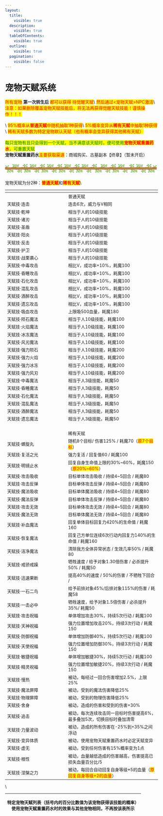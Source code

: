 ```yaml
---
layout:
  title:
    visible: true
  description:
    visible: true
  tableOfContents:
    visible: true
  outline:
    visible: true
  pagination:
    visible: false
---
```


# 宠物天赋系统

<mark style="color:red;">所有宠物</mark> **第一次转生后** <mark style="color:red;">都可以获得 待觉醒天赋</mark>\ <mark style="color:red;">然后通过<宠物天赋>NPC激活</mark>\ <mark style="color:red;">注意：如果删除覆盖宠物天赋技能后，将无法再获得觉醒天赋技能！谨慎操作！！！</mark>\
\
\ <mark style="color:red;">95%概率从</mark><mark style="color:red;">**普通天赋**</mark><mark style="color:red;">中随机抽取1种获得</mark>\ <mark style="color:red;">5%概率变异从</mark><mark style="color:red;">**稀有天赋**</mark><mark style="color:red;">中抽取1种获得</mark>\ <mark style="color:red;">稀有天赋多数为特定宠物默认天赋（也有概率会变异获得其他稀有天赋）</mark>\
\
<mark style="color:green;">每只宠物有且只会得到一个天赋，当不满意该天赋时，便可使用</mark><mark style="color:red;">**宠物天赋重置药水**</mark><mark style="color:green;">，可重置天赋</mark>\
**宠物天赋重置药水**<mark style="color:red;">主要获取渠道</mark>：商城购买、古墓副本【终章】（暂未开启）\
\
![](../../.gitbook/assets/4.gif)\
\
宠物天赋为分2种：<mark style="color:red;">**普通天赋**</mark>和<mark style="color:red;">**稀有天赋**</mark>\


<table data-header-hidden><thead><tr><th width="187"></th><th></th></tr></thead><tbody><tr><td></td><td>                                                              普通天赋</td></tr><tr><td>天赋技·连击</td><td>连击6次，威力与Ⅴ相同</td></tr><tr><td>天赋技·乾坤</td><td>相当于人的10级技能</td></tr><tr><td>天赋技·诸刃</td><td>相当于人的10级技能</td></tr><tr><td>天赋技·圣盾</td><td>相当于人的10级技能</td></tr><tr><td>天赋技·阳炎</td><td>相当于人的10级技能</td></tr><tr><td>天赋技·反击</td><td>相当于人的10级技能</td></tr><tr><td>天赋技·护卫</td><td>相当于人的10级技能</td></tr><tr><td>天赋技·战栗袭心</td><td>相当于人的10级技能</td></tr><tr><td>天赋技·中毒攻击</td><td>相比V，成功率+10%，耗魔100</td></tr><tr><td>天赋技·昏睡攻击</td><td>相比V，成功率+10%，耗魔100</td></tr><tr><td>天赋技·石化攻击</td><td>相比V，成功率+10%，耗魔100</td></tr><tr><td>天赋技·混乱攻击</td><td>相比V，成功率+10%，耗魔100</td></tr><tr><td>天赋技·酒醉攻击</td><td>相比V，成功率+10%，耗魔100</td></tr><tr><td>天赋技·遗忘攻击</td><td>相比V，成功率+10%，耗魔100</td></tr><tr><td>天赋技·吸血攻击</td><td>上限吸500血量，耗魔180</td></tr><tr><td>天赋技·陨石魔法</td><td>相当于人10级技能，耗魔100</td></tr><tr><td>天赋技·火焰魔法</td><td>相当于人10级技能，耗魔100</td></tr><tr><td>天赋技·冰冻魔法</td><td>相当于人10级技能，耗魔100</td></tr><tr><td>天赋技·风刃魔法</td><td>相当于人10级技能，耗魔100</td></tr><tr><td>天赋技·强力陨石</td><td>相当于人10级技能，耗魔200</td></tr><tr><td>天赋技·强力火焰</td><td>相当于人10级技能，耗魔200</td></tr><tr><td>天赋技·强力冰冻</td><td>相当于人10级技能，耗魔200</td></tr><tr><td>天赋技·强力风刃</td><td>相当于人10级技能，耗魔200</td></tr><tr><td>天赋技·中毒魔法</td><td>相当于人3级技能，耗魔50</td></tr><tr><td>天赋技·昏睡魔法</td><td>相当于人3级技能，耗魔50</td></tr><tr><td>天赋技·石化魔法</td><td>相当于人3级技能，耗魔50</td></tr><tr><td>天赋技·混乱魔法</td><td>相当于人3级技能，耗魔50</td></tr><tr><td>天赋技·酒醉魔法</td><td>相当于人3级技能，耗魔50</td></tr><tr><td>天赋技·遗忘魔法</td><td>相当于人3级技能，耗魔50</td></tr><tr><td><br></td><td></td></tr><tr><td></td><td>                                                               稀有天赋</td></tr><tr><td>天赋技·螺旋丸</td><td>随机8个目标/ 伤害125% / 耗魔70（<mark style="color:red;">原7个目标</mark>）</td></tr><tr><td>天赋技·复活之光</td><td>强力复活 / 回复值60 / 耗魔100</td></tr><tr><td>天赋技·明镜止水</td><td>回复自身生命值上限的30%~60%，耗魔150（<mark style="color:red;">原20%~60%</mark>）</td></tr><tr><td>天赋技·攻击吸收</td><td>目标单体攻击吸收 / 持续4~5回合 / 耗魔80</td></tr><tr><td>天赋技·攻击反弹</td><td>目标单体攻击反弹 / 持续4~5回合 / 耗魔80</td></tr><tr><td>天赋技·魔法吸收</td><td>目标单体魔法吸收 / 持续4~5回合 / 耗魔80</td></tr><tr><td>天赋技·魔法反弹</td><td>目标单体攻击反弹 / 持续4~5回合 / 耗魔80</td></tr><tr><td>天赋技·攻击无效</td><td>目标单体攻击无效 / 持续4~5回合 / 耗魔80</td></tr><tr><td>天赋技·魔法无效</td><td>目标单体魔法无效 / 持续4~5回合 / 耗魔80</td></tr><tr><td>天赋技·补血魔法</td><td>回复单体目标回复力420%的生命值 / 耗魔160</td></tr><tr><td>天赋技·恢复魔法</td><td>回复己方单位连续6次行动内回复力140%的生命值 / 耗魔160</td></tr><tr><td>天赋技·洁净魔法</td><td>清除我方全体异常状态  / 生效几率50%  / 耗魔80</td></tr><tr><td>天赋技·戒骄戒躁</td><td>牺牲速度 / 给予对象1.30倍伤害 / 必杀提升50% / 耗魔50</td></tr><tr><td>天赋技·迅速果断</td><td>提高40%的速度 / 50%的伤害 / 不牺牲下回合 /</td></tr><tr><td>天赋技·一石二鸟</td><td>给予前排对象45%/后排对象115%的伤害 / 耗魔58</td></tr><tr><td>天赋技·一击必中</td><td>牺牲速度，给予对象1.5倍伤害 / 必杀提升35%/ 耗魔50</td></tr><tr><td>天赋技·攻击祝福</td><td>单体增加攻击30%，持续5次行动 / 耗魔100</td></tr><tr><td>天赋技·天神祝福</td><td>强力位置增加攻击20%，持续3次行动 / 耗魔150</td></tr><tr><td>天赋技·防御祝福</td><td>单体增加防御40%，持续5次行动 / 耗魔100</td></tr><tr><td>天赋技·天使祝福</td><td>强力位置增加防御30%，持续3次行动 / 耗魔150</td></tr><tr><td>天赋技·敏捷祝福</td><td>单体增加敏捷30%，持续5次行动 / 耗魔100</td></tr><tr><td>天赋技·精灵祝福</td><td>强力位置增加敏捷20%，持续3次行动 / 耗魔150</td></tr><tr><td>天赋技·慢热</td><td>被动，每经过一回合伤害增加2.5%，上限25%</td></tr><tr><td>天赋技·魔法屏障</td><td>被动，受到的魔法伤害降低25%</td></tr><tr><td>天赋技·物理屏障</td><td>被动，受到的物理伤害降低25%</td></tr><tr><td>天赋技·舍身</td><td>被动，造成的伤害和受到的伤害+30%</td></tr><tr><td>天赋技·追击</td><td>被动，每次连续攻击同一目标时伤害提高6%，最多叠加5次，切换目标时叠加清零</td></tr><tr><td>天赋技·力量波动</td><td>被动，造成的所有伤害在-25%到+35%之间浮动</td></tr><tr><td>天赋技·变异体质</td><td>被动，使用宠物天赋重置药水时必定天赋变异</td></tr><tr><td>天赋技·虚无</td><td>被动，受到任何伤害有15%概率变为1点</td></tr><tr><td>天赋技·根性</td><td>被动，血量越低造成的伤害越高，伤害提高已损失血量百分比/5</td></tr><tr><td>天赋技·涅槃之力</td><td>被动，每回合自动回复自身等级*5的血量（<mark style="color:red;">原 回复自身等级*2的血量</mark>）</td></tr></tbody></table>

\


| <p>特定宠物天赋列表（括号内的百分比数值为该宠物获得该技能的概率）<br>使用宠物天赋重置药水时的效果与其他宠物相同，不再按该表所示</p> |
| :---------------------------------------------------------------------: |
